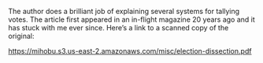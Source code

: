 The author does a brilliant job of explaining several systems for tallying votes. The article first appeared in an in-flight magazine 20 years ago and it has stuck with me ever since. Here’s a link to a scanned copy of the original:

[<span class="invisible">https://</span><span class="ellipsis">mihobu.s3.us-east-2.amazonaws.</span><span class="invisible">com/misc/election-dissection.pdf</span>](https://mihobu.s3.us-east-2.amazonaws.com/misc/election-dissection.pdf)